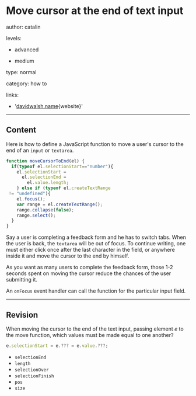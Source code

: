 # Move cursor at the end of text input
author: catalin

levels:

  - advanced

  - medium

type: normal

category: how to

links:

  - '[davidwalsh.name](https://davidwalsh.name/caret-end){website}'

---
## Content

Here is how to define a JavaScript function to move a user's cursor to the end of an `input` or `textarea`.

```javascript
function moveCursorToEnd(el) {
  if(typeof el.selectionStart=="number"){
    el.selectionStart = 
      el.selectionEnd = 
        el.value.length;
    } else if (typeof el.createTextRange
 != "undefined"){
    el.focus();
    var range = el.createTextRange();
    range.collapse(false);
    range.select();
  }
}

```

Say a user is completing a feedback form and he has to switch tabs. When the user is back, the `textarea` will be out of focus. To continue writing, one must either click once after the last character in the field, or anywhere inside it and move the cursor to the end by himself.

As you want as many users to complete the feedback form, those 1-2 seconds spent on moving the cursor reduce the chances of the user submitting it.

An `onFocus` event handler can call the function for the particular input field.

---
## Revision

When moving the cursor to the end of the text input, passing element *e* to the move function, which values must be made equal to one another?

```javascript
e.selectionStart = e.??? = e.value.???;
```

* `selectionEnd`
* `length`
* `selectionOver`
* `selectionFinish`
* `pos`
* `size`